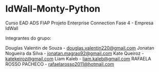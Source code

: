 # IdWall-Monty-Python

Curso EAD ADS FIAP 
Projeto Enterprise Connection Fase 4 - Empresa IdWall

Integrantes do grupo:

Douglas Valentin de Souza - douglas.valentin220@gmail.com
Jonatan Nogueira da Silva - jonatan.magrao92@gmail.com
Kate Queiroz - katekeiroz@gmail.com
Liam Kaleb - liam.kaleb@gmail.com
RAFAELA ROSSO PACHECO - rafaelarosso2011@hotmail.com
